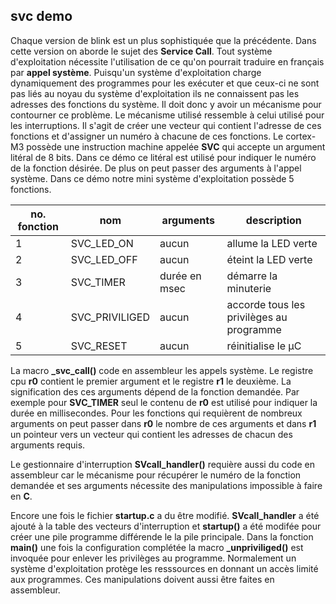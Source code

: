 svc demo
--------

   Chaque version de blink est un plus sophistiquée que la précédente. Dans cette version on aborde le sujet des **Service Call**. Tout système d'exploitation
   nécessite l'utilisation de ce qu'on pourrait traduire en français par **appel système**. Puisqu'un système d'exploitation charge dynamiquement des programmes
   pour les exécuter et que ceux-ci ne sont pas liés au noyau du système d'exploitation ils ne connaissent pas les adresses des fonctions du système. 
   Il doit donc y avoir un mécanisme pour contourner ce problème.  Le mécanisme utilisé ressemble à celui utilisé pour les interruptions. Il s'agit de créer une 
   vecteur qui contient l'adresse de ces fonctions et d'assigner un numéro à chacune de ces fonctions. Le cortex-M3 possède une instruction machine
   appelée **SVC** qui accepte un argument litéral de 8 bits. Dans ce démo ce litéral est utilisé pour indiquer le numéro de la fonction désirée. De plus
   on peut passer des arguments à l'appel système. Dans ce démo notre mini système d'exploitation possède 5 fonctions.
   
   no. fonction | nom | arguments | description
   ------------ | --- | --------- | -----------
   1 | SVC_LED_ON | aucun | allume la LED verte
   2 | SVC_LED_OFF | aucun | éteint la LED verte
   3 | SVC_TIMER | durée en msec | démarre la minuterie
   4 | SVC_PRIVILIGED | aucun | accorde tous les privilèges au programme
   5 | SVC_RESET | aucun | réinitialise le µC
   
   
La macro **_svc_call()** code en assembleur les appels système. Le registre cpu **r0** contient le premier argument et le registre **r1** le deuxième.
La signification des ces arguments dépend de la fonction demandée. Par exemple pour **SVC_TIMER** seul le contenu de **r0** est utilisé pour indiquer la
durée en millisecondes. Pour les fonctions qui requièrent de nombreux arguments on peut passer dans **r0** le nombre de ces arguments et dans **r1** un
pointeur vers un vecteur qui contient les adresses de chacun des arguments requis.  

Le gestionnaire d'interruption **SVcall_handler()** requière aussi du code en assembleur car le mécanisme pour récupérer le numéro de la fonction 
demandée et ses arguments nécessite des manipulations impossible à faire en **C**.  

Encore une fois le fichier **startup.c** a du être modifié. **SVcall_handler** a été ajouté à la table des vecteurs d'interruption et **startup()** a été modifée
pour créer une pile programme différende le la pile principale. Dans la fonction **main()** une fois la configuration complétée la macro **_unpriviliged()** est 
invoquée pour enlever les privilèges au programme. Normalement un système d'exploitation protège les resssources en donnant un accès limité aux programmes. 
Ces manipulations doivent aussi être faites en assembleur.
